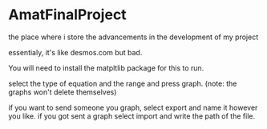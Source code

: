 # AmatFinalProject
the place where i store the advancements in the development of my project

essentialy, it's like desmos.com but bad.

You will need to install the matpltlib package for this to run.

select the type of equation and the range and press graph.
(note: the graphs won't delete themselves)


if you want to send someone you graph, select export and name it however you like.
if you got sent a graph select import and write the path of the file.
